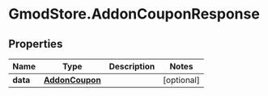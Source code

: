# GmodStore.AddonCouponResponse

## Properties

Name | Type | Description | Notes
------------ | ------------- | ------------- | -------------
**data** | [**AddonCoupon**](AddonCoupon.md) |  | [optional] 


